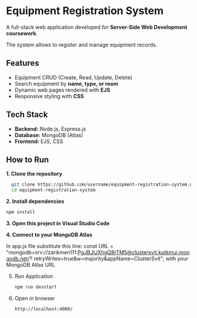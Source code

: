# Equipment Registration System

A full-stack web application developed for **Server-Side Web Development coursework**.  

The system allows to register and manage equipment records.

## Features
- Equipment CRUD (Create, Read, Update, Delete)
- Search equipment by **name, type, or room**
- Dynamic web pages rendered with **EJS**
- Responsive styling with **CSS**

## Tech Stack
- **Backend:** Node.js, Express.js
- **Database:** MongoDB (Atlas)
- **Frontend:** EJS, CSS

## How to Run

**1. Clone the repository**
 ```bash
   git clone https://github.com/username/equipment-registration-system.git
   cd equipment-registration-system
```
**2. Install dependencies**
```bash
npm install
```
**3. Open this project in Visual Studio Code**

**4. Connect to your MongoDB Atlas**

  In app.js file substitute this line: 
  const URL = "mongodb+srv://zarikmen111:PgJBJIJXhgQ8rTM5@clustersvit.kutkmui.mongodb.net/?    retryWrites=true&w=majority&appName=ClusterSvit"; with your MongoDB Atlas URL

5. Run Application
   ```bash
   npm run devstart
   ```
6. Open in browser
    ```bash
    http://localhost:4000/
    ```
    


      

